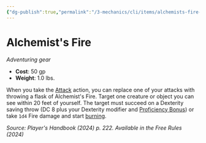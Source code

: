```yaml
---
{"dg-publish":true,"permalink":"/3-mechanics/cli/items/alchemists-fire-xphb/","tags":["ttrpg-cli/compendium/src/5e/xphb","ttrpg-cli/item/gear/","ttrpg-cli/item/rarity/none"],"noteIcon":""}
---
```


# Alchemist's Fire
*Adventuring gear*  


- **Cost**: 50 gp
- **Weight**: 1.0 lbs.

When you take the [Attack](3-Mechanics/CLI/rules/actions.md#Attack) action, you can replace one of your attacks with throwing a flask of Alchemist's Fire. Target one creature or object you can see within 20 feet of yourself. The target must succeed on a Dexterity saving throw (DC 8 plus your Dexterity modifier and [Proficiency Bonus](3-Mechanics/CLI/rules/variant-rules/proficiency-xphb.md)) or take `1d4` Fire damage and start [burning](3-Mechanics/CLI/traps-hazards/burning-xphb.md).

*Source: Player's Handbook (2024) p. 222. Available in the Free Rules (2024)*